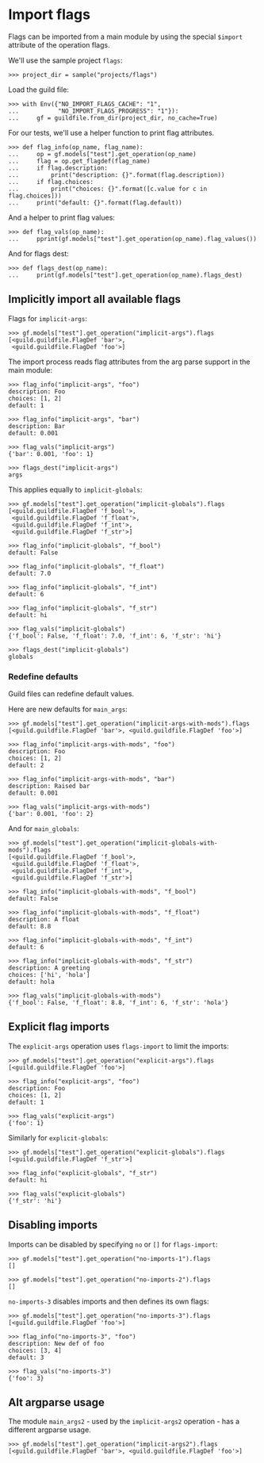 # Import flags

Flags can be imported from a main module by using the special
`$import` attribute of the operation flags.

We'll use the sample project `flags`:

    >>> project_dir = sample("projects/flags")

Load the guild file:

    >>> with Env({"NO_IMPORT_FLAGS_CACHE": "1",
    ...           "NO_IMPORT_FLAGS_PROGRESS": "1"}):
    ...     gf = guildfile.from_dir(project_dir, no_cache=True)

For our tests, we'll use a helper function to print flag attributes.

    >>> def flag_info(op_name, flag_name):
    ...     op = gf.models["test"].get_operation(op_name)
    ...     flag = op.get_flagdef(flag_name)
    ...     if flag.description:
    ...         print("description: {}".format(flag.description))
    ...     if flag.choices:
    ...         print("choices: {}".format([c.value for c in flag.choices]))
    ...     print("default: {}".format(flag.default))

And a helper to print flag values:

    >>> def flag_vals(op_name):
    ...     pprint(gf.models["test"].get_operation(op_name).flag_values())

And for flags dest:

    >>> def flags_dest(op_name):
    ...     print(gf.models["test"].get_operation(op_name).flags_dest)

## Implicitly import all available flags

Flags for `implicit-args`:

    >>> gf.models["test"].get_operation("implicit-args").flags
    [<guild.guildfile.FlagDef 'bar'>,
     <guild.guildfile.FlagDef 'foo'>]

The import process reads flag attributes from the arg parse support in
the main module:

    >>> flag_info("implicit-args", "foo")
    description: Foo
    choices: [1, 2]
    default: 1

    >>> flag_info("implicit-args", "bar")
    description: Bar
    default: 0.001

    >>> flag_vals("implicit-args")
    {'bar': 0.001, 'foo': 1}

    >>> flags_dest("implicit-args")
    args

This applies equally to `implicit-globals`:

    >>> gf.models["test"].get_operation("implicit-globals").flags
    [<guild.guildfile.FlagDef 'f_bool'>,
     <guild.guildfile.FlagDef 'f_float'>,
     <guild.guildfile.FlagDef 'f_int'>,
     <guild.guildfile.FlagDef 'f_str'>]

    >>> flag_info("implicit-globals", "f_bool")
    default: False

    >>> flag_info("implicit-globals", "f_float")
    default: 7.0

    >>> flag_info("implicit-globals", "f_int")
    default: 6

    >>> flag_info("implicit-globals", "f_str")
    default: hi

    >>> flag_vals("implicit-globals")
    {'f_bool': False, 'f_float': 7.0, 'f_int': 6, 'f_str': 'hi'}

    >>> flags_dest("implicit-globals")
    globals

### Redefine defaults

Guild files can redefine default values.

Here are new defaults for `main_args`:

    >>> gf.models["test"].get_operation("implicit-args-with-mods").flags
    [<guild.guildfile.FlagDef 'bar'>, <guild.guildfile.FlagDef 'foo'>]

    >>> flag_info("implicit-args-with-mods", "foo")
    description: Foo
    choices: [1, 2]
    default: 2

    >>> flag_info("implicit-args-with-mods", "bar")
    description: Raised bar
    default: 0.001

    >>> flag_vals("implicit-args-with-mods")
    {'bar': 0.001, 'foo': 2}

And for `main_globals`:

    >>> gf.models["test"].get_operation("implicit-globals-with-mods").flags
    [<guild.guildfile.FlagDef 'f_bool'>,
     <guild.guildfile.FlagDef 'f_float'>,
     <guild.guildfile.FlagDef 'f_int'>,
     <guild.guildfile.FlagDef 'f_str'>]

    >>> flag_info("implicit-globals-with-mods", "f_bool")
    default: False

    >>> flag_info("implicit-globals-with-mods", "f_float")
    description: A float
    default: 8.8

    >>> flag_info("implicit-globals-with-mods", "f_int")
    default: 6

    >>> flag_info("implicit-globals-with-mods", "f_str")
    description: A greeting
    choices: ['hi', 'hola']
    default: hola

    >>> flag_vals("implicit-globals-with-mods")
    {'f_bool': False, 'f_float': 8.8, 'f_int': 6, 'f_str': 'hola'}

## Explicit flag imports

The `explicit-args` operation uses `flags-import` to limit the
imports:

    >>> gf.models["test"].get_operation("explicit-args").flags
    [<guild.guildfile.FlagDef 'foo'>]

    >>> flag_info("explicit-args", "foo")
    description: Foo
    choices: [1, 2]
    default: 1

    >>> flag_vals("explicit-args")
    {'foo': 1}

Similarly for `explicit-globals`:

    >>> gf.models["test"].get_operation("explicit-globals").flags
    [<guild.guildfile.FlagDef 'f_str'>]

    >>> flag_info("explicit-globals", "f_str")
    default: hi

    >>> flag_vals("explicit-globals")
    {'f_str': 'hi'}

## Disabling imports

Imports can be disabled by specifying `no` or `[]` for `flags-import`:

    >>> gf.models["test"].get_operation("no-imports-1").flags
    []

    >>> gf.models["test"].get_operation("no-imports-2").flags
    []

`no-imports-3` disables imports and then defines its own flags:

    >>> gf.models["test"].get_operation("no-imports-3").flags
    [<guild.guildfile.FlagDef 'foo'>]

    >>> flag_info("no-imports-3", "foo")
    description: New def of foo
    choices: [3, 4]
    default: 3

    >>> flag_vals("no-imports-3")
    {'foo': 3}

## Alt argparse usage

The module `main_args2` - used by the `implicit-args2` operation - has
a different argparse usage.

    >>> gf.models["test"].get_operation("implicit-args2").flags
    [<guild.guildfile.FlagDef 'bar'>, <guild.guildfile.FlagDef 'foo'>]
